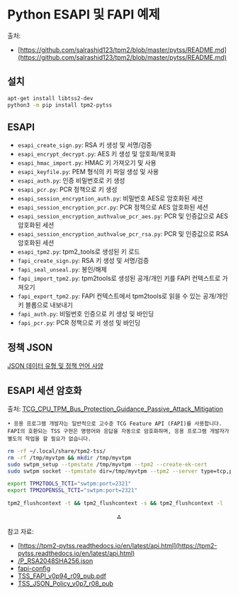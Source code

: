 # Python ESAPI 및 FAPI 예제
출처:
* [https://github.com/salrashid123/tpm2/blob/master/pytss/README.md](https://github.com/salrashid123/tpm2/blob/master/pytss/README.md)


## 설치

```bash
apt-get install libtss2-dev
python3 -m pip install tpm2-pytss
```


## ESAPI

- `esapi_create_sign.py`: RSA 키 생성 및 서명/검증
- `esapi_encrypt_decrypt.py`: AES 키 생성 및 암호화/복호화
- `esapi_hmac_import.py`: HMAC 키 가져오기 및 사용
- `esapi_keyfile.py`: PEM 형식의 키 파일 생성 및 사용
- `esapi_auth.py`: 인증 비밀번호로 키 생성
- `esapi_pcr.py`: PCR 정책으로 키 생성
- `esapi_session_encryption_auth.py`: 비밀번호 AES로 암호화된 세션
- `esapi_session_encryption_pcr.py`: PCR 정책으로 AES 암호화된 세션
- `esapi_session_encryption_authvalue_pcr_aes.py`: PCR 및 인증값으로 AES 암호화된 세션
- `esapi_session_encryption_authvalue_pcr_rsa.py`: PCR 및 인증값으로 RSA 암호화된 세션
- `esapi_tpm2.py`: tpm2_tools로 생성된 키 로드
- `fapi_create_sign.py`: RSA 키 생성 및 서명/검증
- `fapi_seal_unseal.py`: 봉인/해제
- `fapi_import_tpm2.py`: tpm2tools로 생성된 공개/개인 키를 FAPI 컨텍스트로 가져오기
- `fapi_export_tpm2.py`: FAPI 컨텍스트에서 tpm2tools로 읽을 수 있는 공개/개인 키 블롭으로 내보내기
- `fapi_auth.py`: 비밀번호 인증으로 키 생성 및 바인딩
- `fapi_pcr.py`: PCR 정책으로 키 생성 및 바인딩


## 정책 JSON

[JSON 데이터 유형 및 정책 언어 사양](https://trustedcomputinggroup.org/resource/tcg-tss-json/)

## ESAPI 세션 암호화

출처: [TCG_CPU_TPM_Bus_Protection_Guidance_Passive_Attack_Mitigation](https://trustedcomputinggroup.org/wp-content/uploads/TCG_CPU_TPM_Bus_Protection_Guidance_Passive_Attack_Mitigation_8May23-3.pdf)

```
• 응용 프로그램 개발자는 일반적으로 고수준 TCG Feature API (FAPI)를 사용합니다. FAPI의 호환되는 TSS 구현은 명령어와 응답을 자동으로 암호화하며, 응용 프로그램 개발자가 별도의 작업을 할 필요가 없습니다.
```

```bash
rm -rf ~/.local/share/tpm2-tss/
rm -rf /tmp/myvtpm && mkdir /tmp/myvtpm
sudo swtpm_setup --tpmstate /tmp/myvtpm --tpm2 --create-ek-cert 
sudo swtpm socket --tpmstate dir=/tmp/myvtpm --tpm2 --server type=tcp,port=2321 --ctrl type=tcp,port=2322 --flags not-need-init,startup-clear  --log level=5

export TPM2TOOLS_TCTI="swtpm:port=2321"
export TPM2OPENSSL_TCTI="swtpm:port=2321"

tpm2_flushcontext -t && tpm2_flushcontext -s && tpm2_flushcontext -l
```

<div style="text-align: center">⁂</div>

참고 자료:

* [https://tpm2-pytss.readthedocs.io/en/latest/api.html](https://tpm2-pytss.readthedocs.io/en/latest/api.html)
* [/P_RSA2048SHA256.json](https://github.com/tpm2-software/tpm2-tss/blob/master/dist/fapi-profiles/P_RSA2048SHA256.json)
* [fapi-config](https://github.com/tpm2-software/tpm2-tss/blob/master/doc/fapi-config.md)
* [TSS_FAPI_v0p94_r09_pub.pdf](https://trustedcomputinggroup.org/wp-content/uploads/TSS_FAPI_v0p94_r09_pub.pdf)
* [TSS_JSON_Policy_v0p7_r08_pub](https://trustedcomputinggroup.org/wp-content/uploads/TSS_JSON_Policy_v0p7_r08_pub.pdf)


[^1]: https://tpm2-pytss.readthedocs.io/en/latest/api.html

[^2]: https://github.com/tpm2-software/tpm2-tss/blob/master/